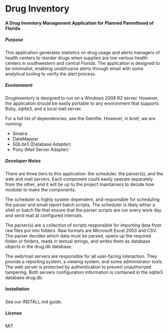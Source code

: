 Drug Inventory
==================================

#### A Drug Inventory Management Application for Planned Parenthood of Florida

##### Purpose

This application generates statistics on drug usage and alerts managers
of health centers to reorder drugs when supplies are low various health
centers in southwestern and central Florida.  The application is designed
to be minimalist, enabling unobtrusive alerts through email with some
analytical tooling to verify the alert process.

##### Environment

DrugInventory is designed to run on a Windows 2008 R2 server.  However,
the application should be easily portable to any environment that supports
Ruby, sqlite3, and a local mail server.

For a full list of dependencies, see the Gemfile.  However, in brief,
we are running:
 - Sinatra
 - DataMapper
 - SQLite3 (Database Adapter)
 - Pony (Mail Server Adapter)

##### Developer Notes

There are three tiers to this application: the scheduler, the parser(s), and
the web and mail servers.  Each component could easily operate separately from
the other, and it will be up to the project maintainers to decide how modular
to make the components.

The scheduler is highly system dependent, and responsible for scheduling the
parser and email report batch scripts.  The scheduler is likely either a shell
or batch file that ensure that the parser scripts are run every work day and
send mail at configured intervals.

The parser(s) are a collection of scripts responsible for importing data from
raw files put into folders.  Raw formats are Microsoft Excel 2003 and CSV.  The
parser decides which data must be parsed, opens up the required folder or folders,
reads in textual strings, and writes them as database objects in the drug.db
database.

The web/mail servers are responsible for all user-facing interaction.  They
provide a reporting system, a viewing system, and some administrator tools.
The web server is protected by authentication to prevent unauthorized tampering.
Both servers configuration information is contained in the sqlite3 database
drug.db.


##### Installation

See our INSTALL.md guide.

##### License

MIT
